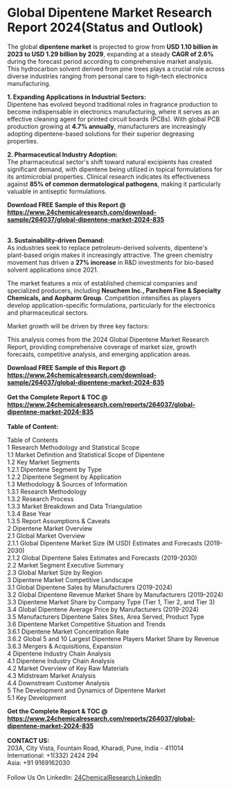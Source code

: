 <h1>Global Dipentene Market Research Report 2024(Status and Outlook)</h1><p>The global <strong>dipentene market</strong> is projected to grow from <strong>USD 1.10 billion in 2023 to USD 1.29 billion by 2029</strong>, expanding at a steady <strong>CAGR of 2.6%</strong> during the forecast period according to comprehensive market analysis. This hydrocarbon solvent derived from pine trees plays a crucial role across diverse industries ranging from personal care to high-tech electronics manufacturing.</p><p><strong>1. Expanding Applications in Industrial Sectors:</strong><br>
Dipentene has evolved beyond traditional roles in fragrance production to become indispensable in electronics manufacturing, where it serves as an effective cleaning agent for printed circuit boards (PCBs). With global PCB production growing at <strong>4.7% annually</strong>, manufacturers are increasingly adopting dipentene-based solutions for their superior degreasing properties.</p><p><strong>2. Pharmaceutical Industry Adoption:</strong><br>
The pharmaceutical sector's shift toward natural excipients has created significant demand, with dipentene being utilized in topical formulations for its antimicrobial properties. Clinical research indicates its effectiveness against <strong>85% of common dermatological pathogens</strong>, making it particularly valuable in antiseptic formulations.</p><div><b>Download FREE Sample of this Report @ 
            <a href="https://www.24chemicalresearch.com/download-sample/264037/global-dipentene-market-2024-835">
            https://www.24chemicalresearch.com/download-sample/264037/global-dipentene-market-2024-835</a></b></div><br><p><strong>3. Sustainability-driven Demand:</strong><br>
As industries seek to replace petroleum-derived solvents, dipentene's plant-based origin makes it increasingly attractive. The green chemistry movement has driven a <strong>27% increase</strong> in R&amp;D investments for bio-based solvent applications since 2021.</p><p>The market features a mix of established chemical companies and specialized producers, including <strong>Neuchem Inc., Parchem Fine &amp; Specialty Chemicals, and Aopharm Group</strong>. Competition intensifies as players develop application-specific formulations, particularly for the electronics and pharmaceutical sectors.</p><p>Market growth will be driven by three key factors:</p><p>This analysis comes from the 2024 Global Dipentene Market Research Report, providing comprehensive coverage of market size, growth forecasts, competitive analysis, and emerging application areas.</p><div><b>Download FREE Sample of this Report @ 
            <a href="https://www.24chemicalresearch.com/download-sample/264037/global-dipentene-market-2024-835">
            https://www.24chemicalresearch.com/download-sample/264037/global-dipentene-market-2024-835</a></b></div><br><div><b>Get the Complete Report & TOC @ 
            <a href="https://www.24chemicalresearch.com/reports/264037/global-dipentene-market-2024-835">
            https://www.24chemicalresearch.com/reports/264037/global-dipentene-market-2024-835</a></b></div><br>
            <b>Table of Content:</b><p>Table of Contents<br />
1 Research Methodology and Statistical Scope<br />
1.1 Market Definition and Statistical Scope of Dipentene<br />
1.2 Key Market Segments<br />
1.2.1 Dipentene Segment by Type<br />
1.2.2 Dipentene Segment by Application<br />
1.3 Methodology & Sources of Information<br />
1.3.1 Research Methodology<br />
1.3.2 Research Process<br />
1.3.3 Market Breakdown and Data Triangulation<br />
1.3.4 Base Year<br />
1.3.5 Report Assumptions & Caveats<br />
2 Dipentene Market Overview<br />
2.1 Global Market Overview<br />
2.1.1 Global Dipentene Market Size (M USD) Estimates and Forecasts (2019-2030)<br />
2.1.2 Global Dipentene Sales Estimates and Forecasts (2019-2030)<br />
2.2 Market Segment Executive Summary<br />
2.3 Global Market Size by Region<br />
3 Dipentene Market Competitive Landscape<br />
3.1 Global Dipentene Sales by Manufacturers (2019-2024)<br />
3.2 Global Dipentene Revenue Market Share by Manufacturers (2019-2024)<br />
3.3 Dipentene Market Share by Company Type (Tier 1, Tier 2, and Tier 3)<br />
3.4 Global Dipentene Average Price by Manufacturers (2019-2024)<br />
3.5 Manufacturers Dipentene Sales Sites, Area Served, Product Type<br />
3.6 Dipentene Market Competitive Situation and Trends<br />
3.6.1 Dipentene Market Concentration Rate<br />
3.6.2 Global 5 and 10 Largest Dipentene Players Market Share by Revenue<br />
3.6.3 Mergers & Acquisitions, Expansion<br />
4 Dipentene Industry Chain Analysis<br />
4.1 Dipentene Industry Chain Analysis<br />
4.2 Market Overview of Key Raw Materials<br />
4.3 Midstream Market Analysis<br />
4.4 Downstream Customer Analysis<br />
5 The Development and Dynamics of Dipentene Market <br />
5.1 Key Development</p><div><b>Get the Complete Report & TOC @ 
            <a href="https://www.24chemicalresearch.com/reports/264037/global-dipentene-market-2024-835">
            https://www.24chemicalresearch.com/reports/264037/global-dipentene-market-2024-835</a></b></div><br><b>CONTACT US:</b><br>
            203A, City Vista, Fountain Road, Kharadi, Pune, India - 411014<br>
            International: +1(332) 2424 294<br>
            Asia: +91 9169162030 <br><br>
            Follow Us On LinkedIn: <a href="https://www.linkedin.com/company/24chemicalresearch/">24ChemicalResearch LinkedIn</a>